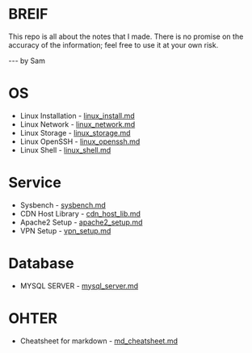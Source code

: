 # BREIF
This repo is all about the notes that I made. There is no promise on the accuracy of the information; feel free to use it at your own risk.

--- by Sam

# OS
* Linux Installation - [linux_install.md](os/linux_install.md)
* Linux Network - [linux_network.md](os/linux_network.md)
* Linux Storage - [linux_storage.md](os/linux_storage.md)
* Linux OpenSSH - [linux_openssh.md](os/linux_openssh.md)
* Linux Shell - [linux_shell.md](os/linux_shell.md)

# Service
* Sysbench - [sysbench.md](service/sysbench.md)
* CDN Host Library - [cdn_host_lib.md](service/cdn_host_lib.md)
* Apache2 Setup - [apache2_setup.md](service/apache2_setup.md)
* VPN Setup - [vpn_setup.md](service/vpn_setup.md)

# Database
- MYSQL SERVER - [mysql_server.md](db/mysql_server.md)

# OHTER
* Cheatsheet for markdown - [md_cheatsheet.md](other/md_cheatsheet.md)